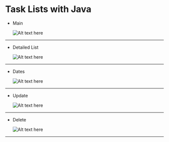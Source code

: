 # Task Lists with Java

- Main

  <img src="https://i.ibb.co/QrrH4Rq/Screenshot-from-2024-03-21-04-10-35.png" alt="Alt text here">

---

- Detailed List

  <img src="https://i.ibb.co/L1rk58v/Screenshot-from-2024-03-21-04-10-54.png" alt="Alt text here">

---

- Dates

  <img src="https://i.ibb.co/PNLDdWw/Screenshot-from-2024-03-21-04-11-08.png" alt="Alt text here">

---

- Update

  <img src="https://i.ibb.co/74gydQX/Screenshot-from-2024-03-21-04-10-44.png" alt="Alt text here">

---

- Delete

  <img src="" alt="Alt text here">

---
